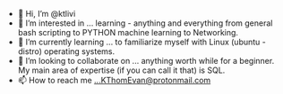- 👋 Hi, I’m @ktlivi
- 👀 I’m interested in ... learning  - anything and everything from general bash scripting to PYTHON machine learning to Networking. 
- 🌱 I’m currently learning ... to familiarize myself with Linux (ubuntu -distro) operating systems.
- 💞️ I’m looking to collaborate on ... anything worth while for a beginner. My main area of expertise (if you can call it that) is SQL.
- 📫 How to reach me ...KThomEvan@protonmail.com

<!---
ktlivi/ktlivi is a ✨ special ✨ repository because its `README.md` (this file) appears on your GitHub profile.
You can click the Preview link to take a look at your changes.
--->
